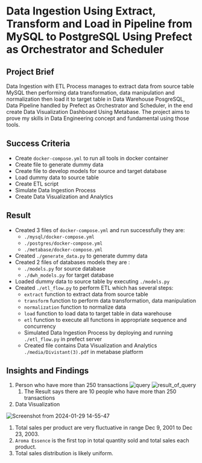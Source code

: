 # Data Ingestion Using Extract, Transform and Load in Pipeline from MySQL to PostgreSQL Using Prefect as Orchestrator and Scheduler

## Project Brief
Data Ingestion with ETL Process manages to extract data from source table MySQL then performing data transformation, data manipulation and normalization then load it to target table in Data Warehouse PosgreSQL, Data Pipeline handled by Prefect as Orchestrator and Scheduler, in the end create Data Visualization Dashboard Using Metabase. The project aims to prove my skills in Data Engineering concept and fundamental using those tools. 

## Success Criteria
- Create `docker-compose.yml` to run all tools in docker container
- Create file to generate dummy data
- Create file to develop models for source and target database
- Load dummy data to source table
- Create ETL script 
- Simulate Data Ingestion Process
- Create Data Visualization and Analytics

## Result
- Created 3 files of `docker-compose.yml` and run successfully they are:
  - `./mysql/docker-compose.yml`
  - `./postgres/docker-compose.yml`
  - `./metabase/docker-compose.yml`
- Created `./generate_data.py` to generate dummy data
- Created 2 files of databases models they are :
  - `./models.py` for source database
  - `./dwh_models.py` for target database
- Loaded dummy data to source table by executing `./models.py`
- Created `./etl_flow.py` to perform ETL which has several steps:
  - `extract` function to extract data from source table
  - `transform` function to perform data transformation, data manipulation 
  - `normalization` function to normalize data
  - `load` function to load data to target table in data warehouse
  - `etl` function to execute all functions in appropriate sequence and concurrency
  - Simulated Data Ingestion Process by deploying and running `./etl_flow.py` in prefect server
  - Created file contains Data Visualization and Analytics `./media/Divistant(3).pdf` in metabase platform

## Insights and Findings
1. Person who have more than 250 transactions
![query](https://github.com/artso17/mysql-prefect-postgres-metabase/assets/78079780/f810ed9b-1243-4945-b0e2-3dffe997ab91)
![result_of_query](https://github.com/artso17/mysql-prefect-postgres-metabase/assets/78079780/6b7664b9-30d7-4988-831b-739fbb922934)
   1. The Result says there are 10 people who have more than 250 transactions
2. Data Visualization

![Screenshot from 2024-01-29 14-55-47](https://github.com/artso17/mysql-prefect-postgres-metabase/assets/78079780/1eb7e830-eabf-44a4-91ac-a8b1614c783f)
   1. Total sales per product are very fluctuative in range Dec 9, 2001 to Dec 23, 2003.
   2. `Aroma Essence` is the first top in total quantity sold and total sales each product.
   3. Total sales distribution is likely uniform.  
